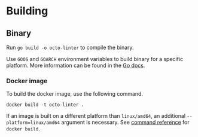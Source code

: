 # Building

## Binary
Run `go build -o octo-linter` to compile the binary.

Use `GOOS` and `GOARCH` environment variables to build binary for a specific platform.  More information
can be found in the [Go docs](https://go.dev/doc/install/source#environment).

### Docker image
To build the docker image, use the following command.

````
docker build -t octo-linter .
````

If an image is built on a different platform than `linux/amd64`, an additional `--platform=linux/amd64`
argument is necessary.  See [command reference](https://docs.docker.com/reference/cli/docker/buildx/build/#platform)
for `docker build`.
